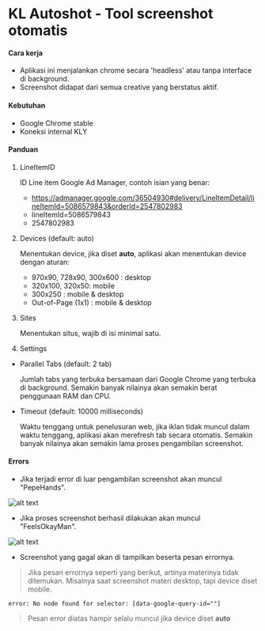# KL Autoshot - Tool screenshot otomatis

#### Cara kerja
- Aplikasi ini menjalankan chrome secara 'headless' atau tanpa interface di background.
- Screenshot didapat dari semua creative yang berstatus aktif.

#### Kebutuhan
- Google Chrome stable
- Koneksi internal KLY

#### Panduan
1. LineItemID

    ID Line item Google Ad Manager, contoh isian yang benar:

    - https://admanager.google.com/36504930#delivery/LineItemDetail/lineItemId=5086579843&orderId=2547802983
    - lineItemId=5086579843
    - 2547802983

2. Devices (default: auto)

    Menentukan device, jika diset **auto**, aplikasi akan menentukan device dengan aturan:
    - 970x90, 728x90, 300x600 : desktop
    - 320x100, 320x50: mobile
    - 300x250 : mobile & desktop
    - Out-of-Page (1x1) : mobile & desktop

3. Sites

    Menentukan situs, wajib di isi minimal satu.

4. Settings

  - Parallel Tabs (default: 2 tab)

      Jumlah tabs yang terbuka bersamaan dari Google Chrome yang terbuka di background. Semakin banyak nilainya akan semakin berat penggunaan RAM dan CPU.

  - Timeout (default: 10000 milliseconds)

      Waktu tenggang untuk penelusuran web, jika iklan tidak muncul dalam waktu tenggang, aplikasi akan merefresh tab secara otomatis. Semakin banyak nilainya akan semakin lama proses pengambilan screenshot.

#### Errors
  - Jika terjadi error di luar pengambilan screenshot akan muncul "PepeHands".

![alt text](https://cdn.betterttv.net/emote/59f27b3f4ebd8047f54dee29/3x "PepeHands")

  - Jika proses screenshot berhasil dilakukan akan muncul "FeelsOkayMan".

![alt text](https://cdn.betterttv.net/emote/5803757f3d506fea7ee35267/3x "FeelsOkayMan")
  
  - Screenshot yang gagal akan di tampilkan beserta pesan errornya.

  > Jika pesan errornya seperti yang berikut, artinya materinya tidak ditemukan. Misalnya saat screenshot materi desktop, tapi device diset mobile.

   `error: No node found for selector: [data-google-query-id=""]`

  > Pesan error diatas hampir selalu muncul jika device diset **auto**